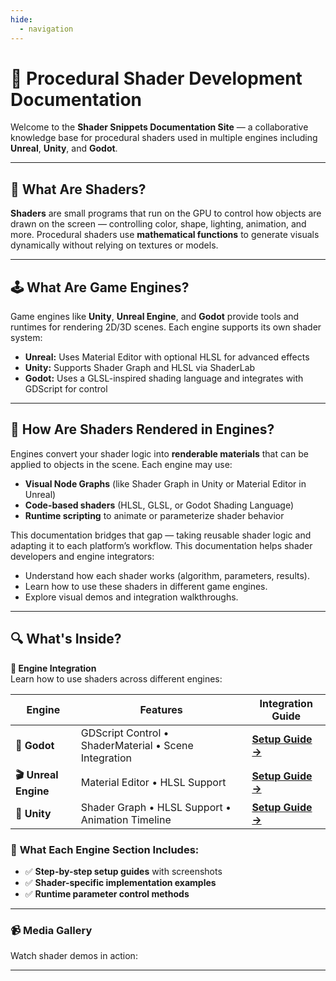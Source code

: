 ```yaml
---
hide:
  - navigation
---
```


# 🎨 Procedural Shader Development Documentation

Welcome to the **Shader Snippets Documentation Site** — a collaborative knowledge base for procedural shaders used in multiple engines including **Unreal**, **Unity**, and **Godot**.

---

## 🧠 What Are Shaders?

**Shaders** are small programs that run on the GPU to control how objects are drawn on the screen — controlling color, shape, lighting, animation, and more. Procedural shaders use **mathematical functions** to generate visuals dynamically without relying on textures or models.

---

## 🕹️ What Are Game Engines?

Game engines like **Unity**, **Unreal Engine**, and **Godot** provide tools and runtimes for rendering 2D/3D scenes. Each engine supports its own shader system:

- **Unreal:** Uses Material Editor with optional HLSL for advanced effects
- **Unity:** Supports Shader Graph and HLSL via ShaderLab
- **Godot:** Uses a GLSL-inspired shading language and integrates with GDScript for control

---

## 🔄 How Are Shaders Rendered in Engines?

Engines convert your shader logic into **renderable materials** that can be applied to objects in the scene. Each engine may use:
- **Visual Node Graphs** (like Shader Graph in Unity or Material Editor in Unreal)
- **Code-based shaders** (HLSL, GLSL, or Godot Shading Language)
- **Runtime scripting** to animate or parameterize shader behavior

This documentation bridges that gap — taking reusable shader logic and adapting it to each platform’s workflow. This documentation helps shader developers and engine integrators:

- Understand how each shader works (algorithm, parameters, results).
- Learn how to use these shaders in different game engines.
- Explore visual demos and integration walkthroughs.

---

## 🔍 What's Inside?

**🧩 Engine Integration**  
Learn how to use shaders across different engines:


| Engine             | Features             | Integration Guide                 |
|------             |--------               |-----------------                  | 
| **🚀 Godot** | GDScript Control • ShaderMaterial • Scene Integration | **[Setup Guide →](engines/godot.md#godot)** |        
| **🎬 Unreal Engine** | Material Editor • HLSL Support  | **[Setup Guide →](engines/unreal.md#unreal-engine)** |
| **🧩 Unity** | Shader Graph • HLSL Support • Animation Timeline | **[Setup Guide →](engines/unity.md#unity)** |




### 🔧 **What Each Engine Section Includes:**
- ✅ **Step-by-step setup guides** with screenshots
- ✅ **Shader-specific implementation examples**
- ✅ **Runtime parameter control methods**

<!-- <details>
<summary><strong>🎯 Quick Engine Comparison</strong></summary>

| Feature | Unreal | Unity | Godot |
|---------|:------:|:-----:|:-----:|
| **Visual Editor** | ✅ Material Editor | ✅ Shader Graph | ✅ Visual Script |
| **Code Support** | HLSL/MaterialExpressions | HLSL/ShaderLab | GLSL |
| **Real-time Preview** | ✅ | ✅ | ✅ |
| **Mobile Optimization** | ✅ | ✅ | ✅ |
| **VR Support** | ✅ | ✅ | ✅ |
| **Learning Curve** | Medium | Medium | Easy |

</details> -->

---

### 📹 Media Gallery
Watch shader demos in action:

---

<!--
## 🤝 How to Contribute
Want to add your own shader or document its usage in an engine?

👉 Check out the [Team Guide](team-guide.md)
-->


<!--
## 🚀 What's Next?
- Add new shaders weekly
- Improve engine integration with GIFs, performance tips
- Add interactivity (live demos, WebGL previews)
-->